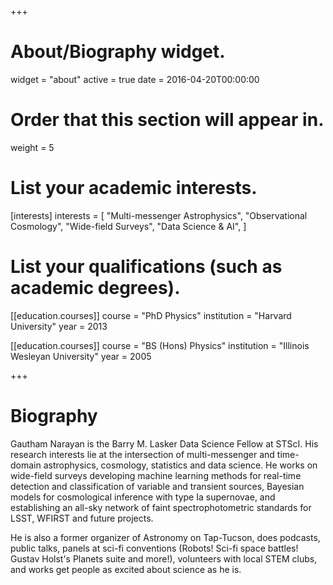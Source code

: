+++
# About/Biography widget.
widget = "about"
active = true
date = 2016-04-20T00:00:00


# Order that this section will appear in.
weight = 5

# List your academic interests.
[interests]
  interests = [
    "Multi-messenger Astrophysics",
    "Observational Cosmology",
    "Wide-field Surveys",
    "Data Science & AI",
  ]

# List your qualifications (such as academic degrees).
[[education.courses]]
  course = "PhD Physics"
  institution = "Harvard University"
  year = 2013

[[education.courses]]
  course = "BS (Hons) Physics"
  institution = "Illinois Wesleyan University"
  year = 2005
 
+++

# Biography

Gautham Narayan is the Barry M. Lasker Data Science Fellow at STScI. His research interests lie at the intersection of multi-messenger and time-domain astrophysics, cosmology, statistics and data science. He works on wide-field surveys developing machine learning methods for real-time detection and classification of variable and transient sources, Bayesian models for cosmological inference with type Ia supernovae, and establishing an all-sky network of faint spectrophotometric standards for LSST, WFIRST and future projects.

He is also a former organizer of Astronomy on Tap-Tucson, does podcasts, public talks, panels at sci-fi conventions (Robots! Sci-fi space battles! Gustav Holst's Planets suite and more!), volunteers with local STEM clubs, and works get people as excited about science as he is. 

